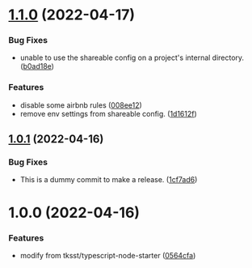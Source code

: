 # [1.1.0](https://github.com/tksst/eslint-config/compare/v1.0.1...v1.1.0) (2022-04-17)


### Bug Fixes

* unable to use the shareable config on a project's internal directory. ([b0ad18e](https://github.com/tksst/eslint-config/commit/b0ad18e641061f9d25d7844cd8b480d4baf72cdd))


### Features

* disable some airbnb rules ([008ee12](https://github.com/tksst/eslint-config/commit/008ee12a49aef15020aedc3753c575d74c7fab10))
* remove env settings from shareable config. ([1d1612f](https://github.com/tksst/eslint-config/commit/1d1612fae4cecc258d1cb32feb2ea55c4d64f3bf))

## [1.0.1](https://github.com/tksst/eslint-config/compare/v1.0.0...v1.0.1) (2022-04-16)


### Bug Fixes

* This is a dummy commit to make a release. ([1cf7ad6](https://github.com/tksst/eslint-config/commit/1cf7ad659436b51796bb746be245daaf24c7dfc5))

# 1.0.0 (2022-04-16)


### Features

* modify from tksst/typescript-node-starter ([0564cfa](https://github.com/tksst/eslint-config/commit/0564cfa5d88f9231e6aa46712b71cef1f39d36e5))

